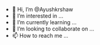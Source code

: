 - 👋 Hi, I’m @Ayushkrshaw
- 👀 I’m interested in ...
- 🌱 I’m currently learning ...
- 💞️ I’m looking to collaborate on ...
- 📫 How to reach me ...

<!---
Ayushkrshaw/Ayushkrshaw is a ✨ special ✨ repository because its `README.md` (this file) appears on your GitHub profile.
You can click the Preview link to take a look at your changes.
--->
